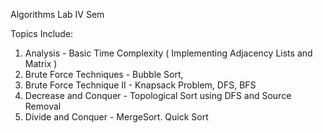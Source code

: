 Algorithms Lab IV Sem 

Topics Include: 
1) Analysis - Basic Time Complexity ( Implementing Adjacency Lists and Matrix ) 
2) Brute Force Techniques - Bubble Sort, 
3) Brute Force Technique II - Knapsack Problem, DFS, BFS
4) Decrease and Conquer - Topological Sort using DFS and Source Removal
5) Divide and Conquer - MergeSort. Quick Sort 
